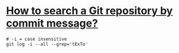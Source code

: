 # [How to search a Git repository by commit message?](https://stackoverflow.com/a/7124949/5974372)

```shell
# -i = case insensitive
git log -i --all --grep='tExTo'
```
